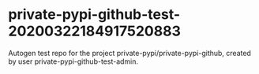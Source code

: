 # private-pypi-github-test-20200322184917520883
Autogen test repo for the project private-pypi/private-pypi-github, created by user private-pypi-github-test-admin.
